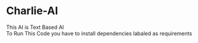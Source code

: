 # Charlie-AI
This AI is Text Based AI
<br>
To Run This Code you have to install dependencies labaled as requirements

